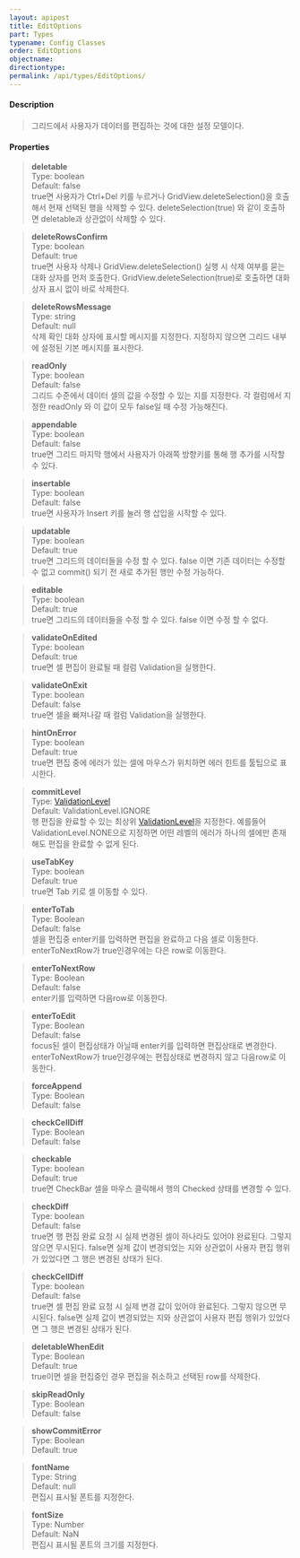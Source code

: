 ```yaml
---
layout: apipost
title: EditOptions
part: Types
typename: Config Classes
order: EditOptions
objectname: 
directiontype: 
permalink: /api/types/EditOptions/
---
```


#### Description

> 그리드에서 사용자가 데이터를 편집하는 것에 대한 설정 모델이다.

#### Properties

> **deletable**                   
> Type: boolean   
> Default: false      
> true면 사용자가 Ctrl+Del 키를 누르거나 GridView.deleteSelection()을 호출해서 현재 선택된 행을 삭제할 수 있다. deleteSelection(true) 와 같이 호출하면 deletable과 상관없이 삭제할 수 있다.    

> **deleteRowsConfirm**    
> Type: boolean   
> Default: true   
> true면 사용자 삭제나 GridView.deleteSelection() 실행 시 삭제 여부를 묻는 대화 상자를 먼저 호출한다. GridView.deleteSelection(true)로 호출하면 대화 상자 표시 없이 바로 삭제한다. 

> **deleteRowsMessage**   
> Type: string   
> Default: null   
> 삭제 확인 대화 상자에 표시할 메시지를 지정한다. 지정하지 않으면 그리드 내부에 설정된 기본 메시지를 표시한다.   

> **readOnly**  
> Type: boolean   
> Default: false   
> 그리드 수준에서 데이터 셀의 값을 수정할 수 있는 지를 지정한다. 각 컬럼에서 지정한 readOnly 와 이 값이 모두 false일 때 수정 가능해진다.   

> **appendable**             
> Type: boolean   
> Default: false     
> true면 그리드 마지막 행에서 사용자가  아래쪽 방향키를 통해 행 추가를 시작할 수 있다.  

> **insertable**  
> Type: boolean   
> Default: false     
> true면 사용자가 Insert 키를 눌러 행 삽입을 시작할 수 있다.  

> **updatable**              
> Type: boolean   
> Default: true     
> true면 그리드의 데이터들을 수정 할 수 있다. false 이면 기존 데이터는 수정할 수 없고 commit() 되기 전 새로 추가된 행만 수정 가능하다.      

> **editable**              
> Type: boolean   
> Default: true     
> true면 그리드의 데이터들을 수정 할 수 있다. false 이면 수정 할 수 없다.   

> **validateOnEdited**      
> Type: boolean   
> Default: true     
> true면 셀 편집이 완료될 때 컬럼 Validation을 실행한다.    

> **validateOnExit**      
> Type: boolean   
> Default: false     
> true면 셀을 빠져나갈 때 컬럼 Validation을 실행한다.    

> **hintOnError**              
> Type: boolean   
> Default: true     
> true면 편집 중에 에러가 있는 셀에 마우스가 위치하면 에러 힌트를 툴팁으로 표시한다.     

> **commitLevel**  
> Type: [ValidationLevel](/api/types/ValidationLevel/)   
> Default: ValidationLevel.IGNORE    
> 행 편집을 완료할 수 있는 최상위 [ValidationLevel](/api/types/ValidationLevel/)을 지정한다. 예를들어 ValidationLevel.NONE으로 지정하면 어떤 레벨의 에러가 하나의 셀에만 존재해도 편집을 완료할 수 없게 된다. 

> **useTabKey**             
> Type: boolean   
> Default: true      
> true면 Tab 키로 셀 이동할 수 있다.    

> **enterToTab**    
> Type: Boolean    
> Default: false    
> 셀을 편집중 enter키를 입력하면 편집을 완료하고 다음 셀로 이동한다. enterToNextRow가 true인경우에는 다은 row로 이동한다.    

> **enterToNextRow**    
> Type: Boolean    
> Default: false    
> enter키를 입력하면 다음row로 이동한다.    

> **enterToEdit**    
> Type: Boolean    
> Default: false    
> focus된 셀이 편집상태가 아닐때 enter키를 입력하면 편집상태로 변경한다. enterToNextRow가 true인경우에는 편집상태로 변경하지 않고 다음row로 이동한다.  

> **forceAppend**    
> Type: Boolean    
> Default: false    

> **checkCellDiff**    
> Type: Boolean    
> Default: false    

> **checkable**                 
> Type: boolean   
> Default: true    
> true면 CheckBar 셀을 마우스 클릭해서 행의 Checked 상태를 변경할 수 있다.   

> **checkDiff**                 
> Type: boolean   
> Default: false   
> true면 행 편집 완료 요청 시 실제 변경된 셀이 하나라도 있어야 완료된다. 그렇지 않으면 무시된다. false면 실제 값이 변경되었는 지와 상관없이 사용자 편집 행위가 있었다면 그 행은 변경된 상태가 된다.   

> **checkCellDiff**               
> Type: boolean   
> Default: false   
> true면 셀 편집 완료 요청 시 실제 변경 값이 있어야 완료된다. 그렇지 않으면 무시된다. false면 실제 값이 변경되었는 지와 상관없이 사용자 편집 행위가 있었다면 그 행은 변경된 상태가 된다.   

> **deletableWhenEdit**  
> Type: Boolean  
> Default: true  
> true이면 셀을 편집중인 경우 편집을 취소하고 선택된 row를 삭제한다.  

> **skipReadOnly**  
> Type: Boolean  
> Default: false  

> **showCommitError**  
> Type: Boolean  
> Default: true  

> **fontName**                 
> Type: String   
> Default: null    
> 편집시 표시될 폰트를 지정한다.  

> **fontSize**                 
> Type: Number  
> Default: NaN   
> 편집시 표시될 폰트의 크기를 지정한다.  
